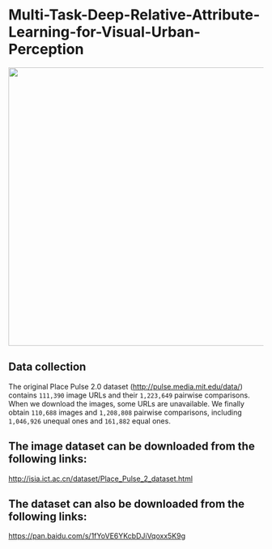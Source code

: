 # Multi-Task-Deep-Relative-Attribute-Learning-for-Visual-Urban-Perception
<div align=center><img width="1000" height="550" src="sample/attribute_strong_weak.png"/></div> 

## Data collection
The original Place Pulse 2.0 dataset (http://pulse.media.mit.edu/data/) contains `111,390` image URLs and their `1,223,649` pairwise comparisons. When we download the images, some URLs are unavailable. We finally obtain `110,688` images and `1,208,808` pairwise comparisons, including `1,046,926` unequal ones and `161,882` equal ones.

## The image dataset can be downloaded from the following links:
http://isia.ict.ac.cn/dataset/Place_Pulse_2_dataset.html 

## The dataset can also be downloaded from the following links:
https://pan.baidu.com/s/1fYoVE6YKcbDJiVqoxx5K9g 
